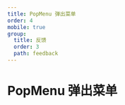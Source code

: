 ```yaml
---
title: PopMenu 弹出菜单
order: 4
mobile: true
group:
  title: 反馈
  order: 3
  path: feedback
---
```


# PopMenu 弹出菜单

<code src="../demo/PopMenu.tsx"></code>
<API src="../src/PopMenu.tsx"></API>
